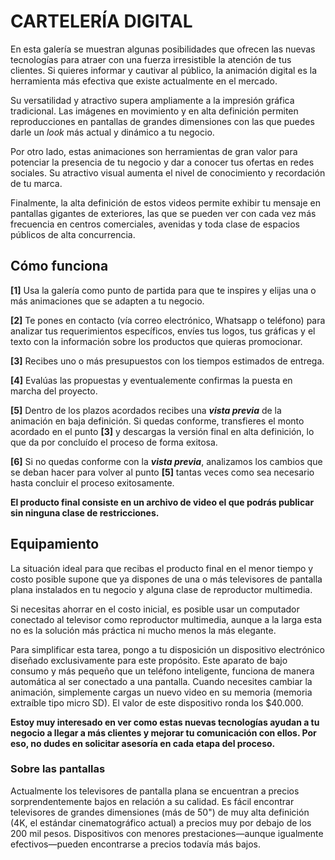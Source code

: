 # CARTELERÍA DIGITAL

En esta galería se muestran algunas posibilidades que ofrecen las nuevas tecnologías para atraer con una fuerza irresistible la atención de tus clientes. Si quieres informar y cautivar al público, la animación digital es la herramienta más efectiva que existe actualmente en el mercado.

Su versatilidad y atractivo supera ampliamente a la impresión gráfica tradicional. Las imágenes en movimiento y en alta definición permiten reproducciones en pantallas de grandes dimensiones con las que puedes darle un _look_ más actual y dinámico a tu negocio.

Por otro lado, estas animaciones son herramientas de gran valor para potenciar la presencia de tu negocio y dar a conocer tus ofertas en redes sociales. Su atractivo visual aumenta el nivel de conocimiento y recordación de tu marca.

Finalmente, la alta definición de estos videos permite exhibir tu mensaje en pantallas gigantes de exteriores, las que se pueden ver con cada vez más frecuencia en centros comerciales, avenidas y toda clase de espacios públicos de alta concurrencia. 

## Cómo funciona
**[1]** Usa la galería como punto de partida para que te inspires y elijas una o más animaciones que se adapten a tu negocio. 

**[2]** Te pones en contacto (vía correo electrónico, Whatsapp o teléfono) para analizar tus requerimientos específicos, envíes tus logos, tus gráficas y el texto con la información sobre los productos que quieras promocionar.

**[3]** Recibes uno o más presupuestos con los tiempos estimados de entrega. 

**[4]** Evalúas las propuestas y eventualemente confirmas la puesta en marcha del proyecto.

**[5]** Dentro de los plazos acordados recibes una **_vista previa_** de la animación en baja definición. Si quedas conforme, transfieres el monto acordado en el punto **[3]** y descargas la versión final en alta definición, lo que da por concluído el proceso de forma exitosa.

**[6]** Si no quedas conforme con la **_vista previa_**, analizamos los cambios que se deban hacer para volver al punto **[5]** tantas veces como sea necesario hasta concluir el proceso exitosamente.

**El producto final consiste en un archivo de video el que podrás publicar sin ninguna clase de restricciones.**

## Equipamiento
La situación ideal para que recibas el producto final en el menor tiempo y costo posible supone que ya dispones de una o más televisores de pantalla plana instalados en tu negocio y alguna clase de reproductor multimedia.

Si necesitas ahorrar en el costo inicial, es posible usar un computador conectado al televisor como reproductor multimedia, aunque a la larga esta no es la solución más práctica ni mucho menos la más elegante.

Para simplificar esta tarea, pongo a tu disposición un dispositivo electrónico diseñado exclusivamente para este propósito. Este aparato de bajo consumo y más pequeño que un teléfono inteligente, funciona de manera automática al ser conectado a una pantalla. Cuando necesites cambiar la animación, simplemente cargas un nuevo video en su memoria (memoria extraíble tipo micro SD). El valor de este dispositivo ronda los $40.000.

**Estoy muy interesado en ver como estas nuevas tecnologías ayudan a tu negocio a llegar a más clientes y mejorar tu comunicación con ellos. Por eso, no dudes en solicitar asesoría en cada etapa del proceso.**

### Sobre las pantallas
Actualmente los televisores de pantalla plana se encuentran a precios sorprendentemente bajos en relación a su calidad. Es fácil encontrar televisores de grandes dimensiones (más de 50") de muy alta definición (4K, el estándar cinematográfico actual) a precios muy por debajo de los 200 mil pesos. Dispositivos con menores prestaciones—aunque igualmente efectivos—pueden encontrarse a precios todavía más bajos.

